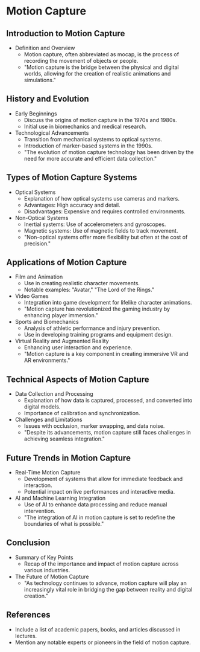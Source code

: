 # Motion Capture

## Introduction to Motion Capture
- Definition and Overview
  - Motion capture, often abbreviated as mocap, is the process of recording the movement of objects or people.
  - "Motion capture is the bridge between the physical and digital worlds, allowing for the creation of realistic animations and simulations."

## History and Evolution
- Early Beginnings
  - Discuss the origins of motion capture in the 1970s and 1980s.
  - Initial use in biomechanics and medical research.
- Technological Advancements
  - Transition from mechanical systems to optical systems.
  - Introduction of marker-based systems in the 1990s.
  - "The evolution of motion capture technology has been driven by the need for more accurate and efficient data collection."

## Types of Motion Capture Systems
- Optical Systems
  - Explanation of how optical systems use cameras and markers.
  - Advantages: High accuracy and detail.
  - Disadvantages: Expensive and requires controlled environments.
- Non-Optical Systems
  - Inertial systems: Use of accelerometers and gyroscopes.
  - Magnetic systems: Use of magnetic fields to track movement.
  - "Non-optical systems offer more flexibility but often at the cost of precision."

## Applications of Motion Capture
- Film and Animation
  - Use in creating realistic character movements.
  - Notable examples: "Avatar," "The Lord of the Rings."
- Video Games
  - Integration into game development for lifelike character animations.
  - "Motion capture has revolutionized the gaming industry by enhancing player immersion."
- Sports and Biomechanics
  - Analysis of athletic performance and injury prevention.
  - Use in developing training programs and equipment design.
- Virtual Reality and Augmented Reality
  - Enhancing user interaction and experience.
  - "Motion capture is a key component in creating immersive VR and AR environments."

## Technical Aspects of Motion Capture
- Data Collection and Processing
  - Explanation of how data is captured, processed, and converted into digital models.
  - Importance of calibration and synchronization.
- Challenges and Limitations
  - Issues with occlusion, marker swapping, and data noise.
  - "Despite its advancements, motion capture still faces challenges in achieving seamless integration."

## Future Trends in Motion Capture
- Real-Time Motion Capture
  - Development of systems that allow for immediate feedback and interaction.
  - Potential impact on live performances and interactive media.
- AI and Machine Learning Integration
  - Use of AI to enhance data processing and reduce manual intervention.
  - "The integration of AI in motion capture is set to redefine the boundaries of what is possible."

## Conclusion
- Summary of Key Points
  - Recap of the importance and impact of motion capture across various industries.
- The Future of Motion Capture
  - "As technology continues to advance, motion capture will play an increasingly vital role in bridging the gap between reality and digital creation."

## References
- Include a list of academic papers, books, and articles discussed in lectures.
- Mention any notable experts or pioneers in the field of motion capture.
